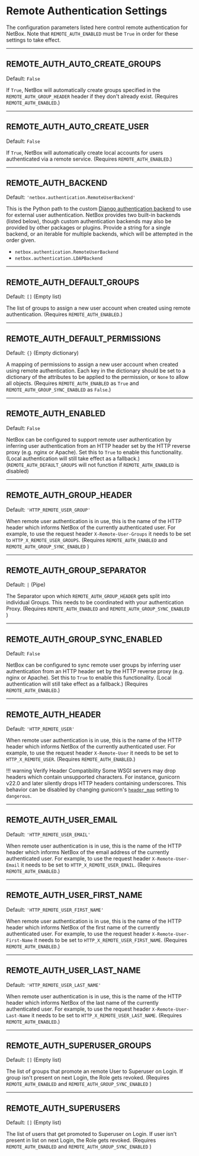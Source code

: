 # Remote Authentication Settings

The configuration parameters listed here control remote authentication for NetBox. Note that `REMOTE_AUTH_ENABLED` must be `True` in order for these settings to take effect.

---

## REMOTE_AUTH_AUTO_CREATE_GROUPS

Default: `False`

If `True`, NetBox will automatically create groups specified in the `REMOTE_AUTH_GROUP_HEADER` header if they don't already exist. (Requires `REMOTE_AUTH_ENABLED`.)

---

## REMOTE_AUTH_AUTO_CREATE_USER

Default: `False`

If `True`, NetBox will automatically create local accounts for users authenticated via a remote service. (Requires `REMOTE_AUTH_ENABLED`.)

---

## REMOTE_AUTH_BACKEND

Default: `'netbox.authentication.RemoteUserBackend'`

This is the Python path to the custom [Django authentication backend](https://docs.djangoproject.com/en/stable/topics/auth/customizing/) to use for external user authentication. NetBox provides two built-in backends (listed below), though custom authentication backends may also be provided by other packages or plugins. Provide a string for a single backend, or an iterable for multiple backends, which will be attempted in the order given.

* `netbox.authentication.RemoteUserBackend`
* `netbox.authentication.LDAPBackend`

---

## REMOTE_AUTH_DEFAULT_GROUPS

Default: `[]` (Empty list)

The list of groups to assign a new user account when created using remote authentication. (Requires `REMOTE_AUTH_ENABLED`.)

---

## REMOTE_AUTH_DEFAULT_PERMISSIONS

Default: `{}` (Empty dictionary)

A mapping of permissions to assign a new user account when created using remote authentication. Each key in the dictionary should be set to a dictionary of the attributes to be applied to the permission, or `None` to allow all objects. (Requires `REMOTE_AUTH_ENABLED` as `True` and `REMOTE_AUTH_GROUP_SYNC_ENABLED` as `False`.)

---

## REMOTE_AUTH_ENABLED

Default: `False`

NetBox can be configured to support remote user authentication by inferring user authentication from an HTTP header set by the HTTP reverse proxy (e.g. nginx or Apache). Set this to `True` to enable this functionality. (Local authentication will still take effect as a fallback.) (`REMOTE_AUTH_DEFAULT_GROUPS` will not function if `REMOTE_AUTH_ENABLED` is disabled)

---

## REMOTE_AUTH_GROUP_HEADER

Default: `'HTTP_REMOTE_USER_GROUP'`

When remote user authentication is in use, this is the name of the HTTP header which informs NetBox of the currently authenticated user. For example, to use the request header `X-Remote-User-Groups` it needs to be set to `HTTP_X_REMOTE_USER_GROUPS`. (Requires `REMOTE_AUTH_ENABLED` and `REMOTE_AUTH_GROUP_SYNC_ENABLED` )

---

## REMOTE_AUTH_GROUP_SEPARATOR

Default: `|` (Pipe)

The Separator upon which `REMOTE_AUTH_GROUP_HEADER` gets split into individual Groups. This needs to be coordinated with your authentication Proxy. (Requires `REMOTE_AUTH_ENABLED` and `REMOTE_AUTH_GROUP_SYNC_ENABLED` )

---

## REMOTE_AUTH_GROUP_SYNC_ENABLED

Default: `False`

NetBox can be configured to sync remote user groups by inferring user authentication from an HTTP header set by the HTTP reverse proxy (e.g. nginx or Apache). Set this to `True` to enable this functionality. (Local authentication will still take effect as a fallback.) (Requires `REMOTE_AUTH_ENABLED`.)

---

## REMOTE_AUTH_HEADER

Default: `'HTTP_REMOTE_USER'`

When remote user authentication is in use, this is the name of the HTTP header which informs NetBox of the currently authenticated user. For example, to use the request header `X-Remote-User` it needs to be set to `HTTP_X_REMOTE_USER`. (Requires `REMOTE_AUTH_ENABLED`.)

!!! warning Verify Header Compatibility
    Some WSGI servers may drop headers which contain unsupported characters. For instance, gunicorn v22.0 and later silently drops HTTP headers containing underscores. This behavior can be disabled by changing gunicorn's [`header_map`](https://docs.gunicorn.org/en/stable/settings.html#header-map) setting to `dangerous`.

---

## REMOTE_AUTH_USER_EMAIL

Default: `'HTTP_REMOTE_USER_EMAIL'`

When remote user authentication is in use, this is the name of the HTTP header which informs NetBox of the email address of the currently authenticated user. For example, to use the request header `X-Remote-User-Email` it needs to be set to `HTTP_X_REMOTE_USER_EMAIL`. (Requires `REMOTE_AUTH_ENABLED`.)

---

## REMOTE_AUTH_USER_FIRST_NAME

Default: `'HTTP_REMOTE_USER_FIRST_NAME'`

When remote user authentication is in use, this is the name of the HTTP header which informs NetBox of the first name of the currently authenticated user. For example, to use the request header `X-Remote-User-First-Name` it needs to be set to `HTTP_X_REMOTE_USER_FIRST_NAME`. (Requires `REMOTE_AUTH_ENABLED`.)

---

## REMOTE_AUTH_USER_LAST_NAME

Default: `'HTTP_REMOTE_USER_LAST_NAME'`

When remote user authentication is in use, this is the name of the HTTP header which informs NetBox of the last name of the currently authenticated user. For example, to use the request header `X-Remote-User-Last-Name` it needs to be set to `HTTP_X_REMOTE_USER_LAST_NAME`. (Requires `REMOTE_AUTH_ENABLED`.)

---

## REMOTE_AUTH_SUPERUSER_GROUPS

Default: `[]` (Empty list)

The list of groups that promote an remote User to Superuser on Login. If group isn't present on next Login, the Role gets revoked. (Requires `REMOTE_AUTH_ENABLED` and `REMOTE_AUTH_GROUP_SYNC_ENABLED` )

---

## REMOTE_AUTH_SUPERUSERS

Default: `[]` (Empty list)

The list of users that get promoted to Superuser on Login. If user isn't present in list on next Login, the Role gets revoked. (Requires `REMOTE_AUTH_ENABLED` and `REMOTE_AUTH_GROUP_SYNC_ENABLED` )
